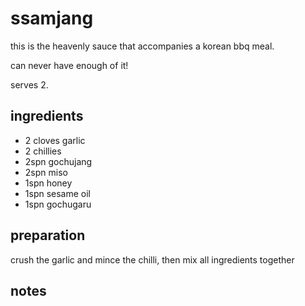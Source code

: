 # ssamjang

this is the heavenly sauce that accompanies a korean bbq meal.

can never have enough of it!

serves 2.

## ingredients

- 2 cloves garlic
- 2 chillies
- 2spn gochujang
- 2spn miso
- 1spn honey
- 1spn sesame oil
- 1spn gochugaru

## preparation

crush the garlic and mince the chilli, then mix all ingredients together

## notes

